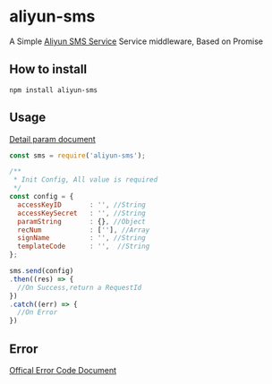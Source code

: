 # aliyun-sms
A Simple [Aliyun SMS Service](https://help.aliyun.com/product/44282.html) Service middleware, Based on Promise

## How to install
```
npm install aliyun-sms
```

## Usage
[Detail param document](https://help.aliyun.com/document_detail/44362.html?spm=5176.doc44364.6.567.e46Go5)
```javascript
const sms = require('aliyun-sms');

/**
 * Init Config, All value is required
 */
const config = {
  accessKeyID       : '', //String
  accessKeySecret   : '', //String
  paramString       : {}, //Object
  recNum            : [''], //Array
  signName          : '', //String
  templateCode      : '',  //String
};

sms.send(config)
.then((res) => {
  //On Success,return a RequestId
})
.catch((err) => {
  //On Error
})
```

## Error
 
[Offical Error Code Document](https://help.aliyun.com/document_detail/44365.html?spm=5176.doc44362.6.568.J2vaKq)